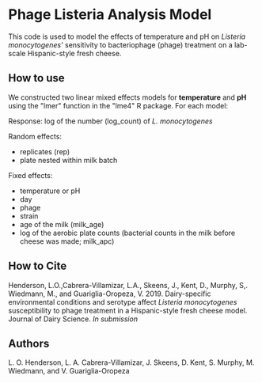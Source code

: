 # Phage Listeria Analysis Model
This code is used to model the effects of temperature and pH on *Listeria monocytogenes'* sensitivity to bacteriophage (phage) treatment on a lab-scale Hispanic-style fresh cheese. 

## How to use
We constructed two linear mixed effects models for **temperature** and **pH** using the "lmer" function in the "lme4" R package. For each model:

Response: log of the number (log_count) of *L. monocytogenes*

Random effects: 
- replicates (rep)
- plate nested within milk batch

Fixed effects:
- temperature or pH
- day
- phage
- strain
- age of the milk (milk_age)
- log of the aerobic plate counts (bacterial counts in the milk before cheese was made; milk_apc)

## How to Cite
Henderson, L.O.,Cabrera-Villamizar, L.A., Skeens, J., Kent, D., Murphy, S,. Wiedmann, M., and Guariglia-Oropeza, V. 2019. Dairy-specific environmental conditions and serotype affect *Listeria monocytogenes* susceptibility to phage treatment in a Hispanic-style fresh cheese model. Journal of Dairy Science. *In submission*

## Authors
L. O. Henderson, L. A. Cabrera-Villamizar, J. Skeens, D. Kent, S. Murphy, M. Wiedmann, and V. Guariglia-Oropeza
